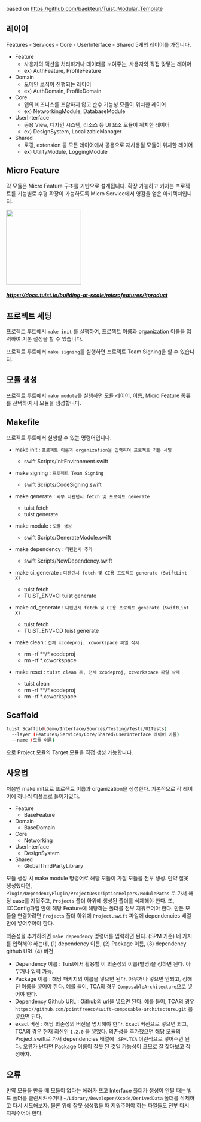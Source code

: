 based on https://github.com/baekteun/Tuist_Modular_Template


## 레이어 
Features - Services - Core - UserInterface - Shared
5개의 레이어를 가집니다.

- Feature
  - 사용자의 액션을 처리하거나 데이터를 보여주는, 사용자와 직접 맞닿는 레이어
  - ex) AuthFeature, ProfileFeature
- Domain
  - 도메인 로직이 진행되는 레이어
  - ex) AuthDomain, ProfileDomain
- Core
  - 앱의 비즈니스를 포함하지 않고 순수 기능성 모듈이 위치한 레이어
  - ex) NetworkingModule, DatabaseModule
- UserInterface
  - 공용 View, 디자인 시스템, 리소스 등 UI 요소 모듈이 위치한 레이어
  - ex) DesignSystem, LocalizableManager
- Shared
  - 로깅, extension 등 모든 레이어에서 공용으로 재사용될 모듈이 위치한 레이어
  - ex) UtilityModule, LoggingModule

## Micro Feature
각 모듈은 Micro Feature 구조를 기반으로 설계됩니다.
확장 가능하고 커지는 프로젝트를 기능별로 수평 확장이 가능하도록 Micro Service에서 영감을 얻은 아키텍쳐입니다.

<img src="https://user-images.githubusercontent.com/74440939/210211725-5ac7c9fe-bf25-4707-9775-4f46f1c0c522.png" width="200">

##### https://docs.tuist.io/building-at-scale/microfeatures/#product

## 프로젝트 세팅
프로젝트 루트에서 `make init` 를 실행하여, 프로젝트 이름과 organization 이름을 입력하여 기본 설정을 할 수 있습니다.

프로젝트 루트에서 `make signing`를 실행하면 프로젝트 Team Signing을 할 수 있습니다.

## 모듈 생성
프로젝트 루트에서 `make module`를 실행하면 모듈 레이어, 이름, Micro Feature 종류를 선택하여 새 모듈을 생성합니다.

## Makefile
프로젝트 루트에서 실행할 수 있는 명령어입니다.
- make init : `프로젝트 이름과 organization을 입력하여 프로젝트 기본 세팅`
  - swift Scripts/InitEnvironment.swift

- make signing : `프로젝트 Team Signing`
  - swift Scripts/CodeSigning.swift

- make generate : `외부 디펜던시 fetch 및 프로젝트 generate`
  - tuist fetch
  - tuist generate

- make module : `모듈 생성`
  - swift Scripts/GenerateModule.swift

- make dependency : `디펜던시 추가`
  - swift Scripts/NewDependency.swift

- make ci_generate : `디펜던시 fetch 및 CI용 프로젝트 generate (SwiftLint X)`
  - tuist fetch
  - TUIST_ENV=CI tuist generate

- make cd_generate : `디펜던시 fetch 및 CI용 프로젝트 generate (SwiftLint X)`
  - tuist fetch
  - TUIST_ENV=CD tuist generate

- make clean : `전체 xcodeproj, xcworkspace 파일 삭제`
  - rm -rf **/*.xcodeproj
  - rm -rf *.xcworkspace

- make reset : `tuist clean 후, 전체 xcodeproj, xcworkspace 파일 삭제`
  - tuist clean
  - rm -rf **/*.xcodeproj
  - rm -rf *.xcworkspace

## Scaffold
```sh
tuist Scaffold(Demo/Interface/Sources/Testing/Tests/UITests) 
  --layer (Features/Services/Core/Shared/UserInterface 레이어 이름)
  --name (모듈 이름)
```

으로 Project 모듈의 Target 모듈을 직접 생성 가능합니다.


## 사용법
처음엔 make init으로 프로젝트 이름과 organization을 생성한다.
기본적으로 각 레이어에 하나씩 디폴트로 들어가있다.
- Feature
  - BaseFeature
- Domain
  - BaseDomain
- Core
  - Networking
- UserInterface
  - DesignSystem
- Shared
  - GlobalThirdPartyLibrary

모듈 생성 시 make module 명령어로 해당 모듈이 가질 모듈을 전부 생성.
만약 잘못 생성했다면, `Plugin/DependencyPlugin/ProjectDescriptionHelpers/ModulePaths` 로 가서 해당 case를 지워주고, `Projects` 폴더 하위에 생성된 폴더를 삭제해야 한다. 또, XCConfig파일 안에 해당 Feature에 해당하는 폴더를 전부 지워주어야 한다.
만든 모듈을 연결하려면 `Projects` 폴더 하위에 `Project.swift` 파일에 dependencies 배열 안에 넣어주어야 한다.

의존성을 추가하려면 `make dependency` 명령어를 입력하면 된다. (SPM 기준)
네 가지를 입력해야 하는데, (1) dependency 이름, (2) Package 이름, (3) dependency github URL (4) 버전
- Dependency 이름 : Tuist에서 활용할 이 의존성의 이름(별명)을 정하면 된다. 아무거나 입력 가능.
- Package 이름 : 해당 패키지의 이름을 넣으면 된다. 아무거나 넣으면 안되고, 정해진 이름을 넣어야 한다. 예를 들어, TCA의 경우 `ComposableArchitecture`으로 넣어야 한다.
- Dependency Github URL : Github의 url을 넣으면 된다. 예를 들어, TCA의 경우 `https://github.com/pointfreeco/swift-composable-architecture.git` 를 넣으면 된다.
- exact 버전 : 해당 의존성의 버전을 명시해야 한다. Exact 버전으로 넣으면 되고, TCA의 경우 현재 최신인 `1.2.0` 을 넣었다.
의존성을 추가했으면 해당 모듈의 Project.swift로 가서 dependencies 배열에 `.SPM.TCA` 이런식으로 넣어주면 된다.
오류가 난다면 Package 이름이 잘못 된 것일 가능성이 크므로 잘 찾아보고 작성하자.

## 오류
만약 모듈을 만들 때 모듈이 없다는 에러가 뜨고 Interface 폴더가 생성이 안될 때는 빌드 폴더를 클린시켜주거나 `~/Library/Developer/Xcode/DerivedData` 폴더를 삭제하고 다시 시도해보자. 물론 위에 잘못 생성했을 때 지워주어야 하는 파일들도 전부 다시 지워주어야 한다.
